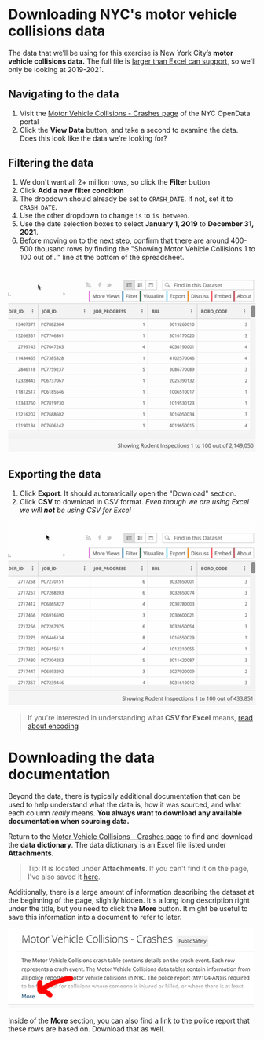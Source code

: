 # Downloading NYC's motor vehicle collisions data

The data that we’ll be using for this exercise is New York City’s **motor vehicle collisions data.** The full file is [larger than Excel can support](../row-limits/), so we'll only be looking at 2019-2021.

## Navigating to the data

1. Visit the [Motor Vehicle Collisions - Crashes page](https://data.cityofnewyork.us/Public-Safety/Motor-Vehicle-Collisions-Crashes/h9gi-nx95) of the NYC OpenData portal
2. Click the **View Data** button, and take a second to examine the data. Does this look like the data we're looking for?

## Filtering the data

1. We don't want all 2+ million rows, so click the **Filter** button
2. Click **Add a new filter condition**
3. The dropdown should already be set to `CRASH_DATE`. If not, set it to `CRASH_DATE`.
4. Use the other dropdown to change `is` to `is between`.
5. Use the date selection boxes to select **January 1, 2019** to **December 31, 2021**.
6. Before moving on to the next step, confirm that there are around 400-500 thousand rows by finding the "Showing Motor Vehicle Collisions 1 to 100 out of..." line at the bottom of the spreadsheet.

![Video of filtering](filter.gif)

## Exporting the data

1. Click **Export**. It should automatically open the "Download" section.
2. Click **CSV** to download in CSV format. *Even though we are using Excel we will **not** be using CSV for Excel*

![Video of exporting](export-csv.gif)

> If you're interested in understanding what **CSV for Excel** means, [read about encoding](../encoding)

# Downloading the data documentation

Beyond the data, there is typically additional documentation that can be used to help understand what the data is, how it was sourced, and what each column *really* means. **You always want to download any available documentation when sourcing data.**

Return to the [Motor Vehicle Collisions - Crashes page](https://data.cityofnewyork.us/Public-Safety/Motor-Vehicle-Collisions-Crashes/h9gi-nx95) to find and download the **data dictionary**. The data dictionary is an Excel file listed under **Attachments**.

> Tip: It is located under **Attachments**. If you can't find it on the page, I've also saved it [here](https://github.com/jsoma/excel-tutorials/raw/main/pivot-tables/MVCollisionsDataDictionary_20190813_ERD.xlsx).

Additionally, there is a large amount of information describing the dataset at the beginning of the page, slightly hidden. It's a long long description right under the title, but you need to click the **More** button. It might be useful to save this information into a document to refer to later.

![More button](more-button.png)

Inside of the **More** section, you can also find a link to the police report that these rows are based on. Download that as well.